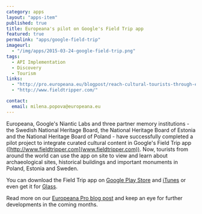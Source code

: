 ```yaml
---
category: apps
layout: "apps-item"
published: true
title: Europeana's pilot on Google's Field Trip app
featured: true
permalink: "apps/google-field-trip"
imageurl: 
  - "/img/apps/2015-03-24-google-field-trip.png"
tags: 
  - API Implementation
  - Discovery
  - Tourism
links: 
  - "http://pro.europeana.eu/blogpost/reach-cultural-tourists-through-europeana-in-googles-field-trip"
  - "http://www.fieldtripper.com/"

contact: 
  email: milena.popova@europeana.eu
---
```

Europeana, Google's Niantic Labs and three partner memory institutions - the Swedish National Heritage Board, the National Heritage Board of Estonia and the National Heritage Board of Poland -  have successfully completed a pilot project to integrate curated cultural content in Google's Field Trip app  ([http://www.fieldtripper.com](www.fieldtripper.com)). Now, tourists from around the world can use the app on site to view and learn about archaeological sites, historical buildings and important monuments in Poland, Estonia and Sweden.
 
You can download the Field Trip app on [Google Play Store](https://play.google.com/store/apps/details?id=com.nianticproject.scout) and [iTunes](https://itunes.apple.com/us/app/field-trip/id567841460?ls=1&mt=8) or even get it for [Glass](http://www.fieldtripper.com/glass/).

Read more on our [Europeana Pro blog post](http://pro.europeana.eu/blogpost/reach-cultural-tourists-through-europeana-in-googles-field-trip) and keep an eye for further developments in the coming months.
